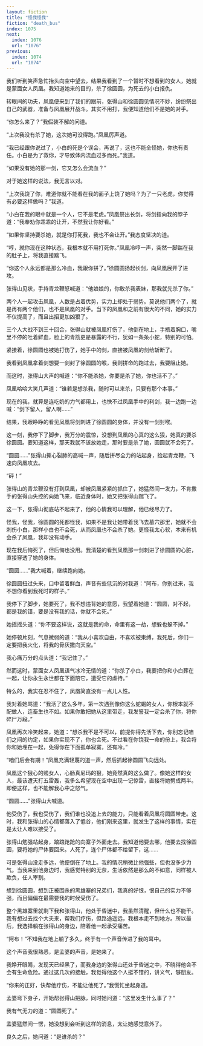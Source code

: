 ```yaml
---
layout: fiction
title: "怪我怪我"
fiction: "death_bus"
index: 1075
next:
  index: 1076
  url: "1076"
previous:
  index: 1074
  url: "1074"
---
```

我们听到笑声急忙抬头向空中望去，结果我看到了一个暂时不想看到的女人，她就是蒙面女人凤凰。我知道她来的目的，杀了徐圆圆，为死去的小白报仇。

转眼间的功夫，凤凰便来到了我们的跟前，张得山和徐圆圆见情况不妙，纷纷祭出自己的武器，准备与凤凰展开战斗。其实不用打，我便知道他们不是她的对手。

“你怎么来了？”我假装不解的问道。

“上次我没有杀了她，这次她可没得跑。”凤凰厉声道。

“我已经跟你说过了，小白的死是个误会，再说了，这也不能全怪她，你也有责任。小白是为了救你，才导致体内流血过多而死。”我道。

“如果没有她的那一剑，它又怎么会流血？”

对于她这样的说法，我无言以对。

“上次我饶了你，难道你就不能看在我的面子上饶了她吗？为了一只老虎，你觉得有必要这样做吗？”我道。

“小白在我的眼中就是一个人，它不是老虎。”凤凰祭出长剑，将剑指向我的脖子道：“我奉劝你乖乖的让开，不然我让你好看。”

“如果你坚持要杀她，就是你打死我，我也不会让开。”我态度坚决的道。

“哼，就你现在这种状态，我根本就不用打死你。”凤凰冷哼一声，突然一脚踹在我的肚子上，将我直接踹飞。

“你这个人永远都是那么冷血，我跟你拼了。”徐圆圆扬起长剑，向凤凰展开了进攻。

张得山见状，手持青龙鞭怒喊道：“他娘娘的，你敢杀我表妹，那我就先杀了你。”

两个人一起攻击凤凰，人数是占着优势，实力上却处于弱势。莫说他们两个了，就是再有两个他们，也不是凤凰的对手。当下的凤凰和之前有很大的不同，她的实力不仅提高了，而且出招更加凶狠了。

三个人大战不到三十回合，张得山就被凤凰打伤了，他倒在地上，手捂着胸口，嘴里不停的吐着鲜血，脸上的青筋更是暴露的不行，犹如一条条小蛇，特别的可怕。

紧接着，徐圆圆也被她打伤了，她手中的剑，直接被凤凰的剑给斩断了。

我看到凤凰拿着剑想要一剑封了徐圆圆的喉，我则拼命的跑过去，我要阻止她。

而这时，张得山大声的喊道：“你不能杀她，你要是杀了她，你也活不了。”

凤凰哈哈大笑几声道：“谁若是想杀我，随时可以来杀，只要有那个本事。”

现在的我，就算是连吃奶的力气都用上，也快不过凤凰手中的利剑，我一边跑一边喊：“剑下留人，留人啊……”

结果，我眼睁睁的看见凤凰将剑刺进了徐圆圆的身体，并没有一剑封喉。

这一刻，我停下了脚步，我万分的震惊，没想到凤凰的心真的这么狠，她真的要杀徐圆圆。要知道这样，那天我就不该放她走，那时要是杀了她，圆圆就不会死了。

“圆圆……”张得山撕心裂肺的高喊一声，随后拼尽全力的站起身，捡起青龙鞭，飞速向凤凰攻去。

“砰！”

张得山的青龙鞭没有打到凤凰，却被凤凰紧紧的抓住了，她猛然间一发力，不肯撒手的张得山失控的向她飞来，临近身体时，她又把张得山踹飞了。

这一下，张得山彻底站不起来了，他的心情我可以理解，他已经尽力了。

怪我，怪我，徐圆圆的死都怪我，如果不是我让她带着我飞去墓穴那里，她就不会刺伤小白，那样小白也不会死，从而凤凰也不会杀了她。更怪我太心软，本来有机会杀了凤凰，我却没有动手。

现在我后悔死了，但后悔也没用。我清楚的看到凤凰那一剑刺进了徐圆圆的心脏，直接穿透了她的身体。

“圆圆……”我大喊着，继续跑向她。

徐圆圆扭过头来，口中留着鲜血，声音有些低沉的对我道：“阿布，你别过来，我不想你看到我死时的样子。”

我停下了脚步，她要死了，我不想违背她的意愿，我望着她道：“圆圆，对不起，都是我的错，要是没有我的话，你就不会死。”

她摇摇头道：“你不要这样说，这就是我的命，命里有这一劫，想躲也躲不掉。”

她停顿片刻，气息微弱的道：“我从小喜欢自由，不喜欢被束缚，我死后，你们一定要把我火化，将我的骨灰撒向天空。”

我心痛万分的点头道：“我记住了。”

然而这时，蒙面女人凤凰语气冰冷无情的道：“你杀了小白，我要把你和小白葬在一起，让你永生永世都在下面陪它，遭受它的虐待。”

特么的，我实在忍不住了，凤凰简直没有一点儿人性。

我对着她骂道：“我活了这么多年，第一次遇到像你这么蛇蝎的女人，你根本就不配做人，连畜生也不如。如果你敢把她从这里带走，我发誓我一定会杀了你，将你碎尸万段。”

凤凰再次冷笑起来，她道：“想杀我不是不可以，前提你得先活下去，你别忘记咱们之间的约定，如果你实现不了，你也会死。不过看在你饶我一命的份上，我会将你和她埋在一起，免得你在下面孤单寂寞，还有冷。”

“咱们后会有期！”凤凰充满轻蔑的道一声，然后抓起徐圆圆飞向远处。

凤凰这个狠心的贱女人，心肠真尼玛的狠，她竟然真的这么做了。像她这样的女人，最该遭天打五雷轰，我多么希望现在空中出现一记惊雷，直接将她劈成两半。即便这样，也不能解我心中之怒气。

“圆圆……”张得山大喊道。

他受伤了，我也受伤了，我们谁也没追上去的能力，只能看着凤凰将圆圆带走。这时，我和张得山的心情都落入了低谷，他们刚来这里，就发生了这样的事情，实在是太让人难以接受了。

张得山勉强站起身，踉踉跄跄的向寨子外面走去。我知道他要去哪，他要去找徐圆圆，要将她的尸体要回来。人死了，连个尸体都不给留下，这……

可是张得山没走多远，他便倒在了地上。我的情况稍微比他强些，但也没多少力气。当我来到他身边时，我感觉特别的无奈，生活依然是那么的不如意，同样被人欺负，任人宰割。

想到徐圆圆，想到正被围杀的黑雄寨的兄弟们，我真的好恨，恨自己的实力不够强，而且偏偏在最需要我的时候受伤了。

整个黑雄寨里就剩下我和张得山，他处于昏迷中，我虽然清醒，但什么也不能干。我有想过去找个大夫来，帮我们疗伤，但路途遥远，我根本走不到地方。所以最后，我选择躺在张得山的身边，陪着他一起承受痛苦。

“阿布！”不知我在地上躺了多久，终于有一个声音传进了我的耳中。

这个声音我很熟悉，是孟婆的声音，是她来了。

我睁开眼睛，发现天已经黑了，而我身边的张得山还处于昏迷之中，不晓得他会不会有生命危险。通过这几次的接触，我觉得他这个人挺不错的，讲义气，够朋友。

“你来的正好，快帮他疗伤，不能让他死了。”我慌忙坐起身道。

孟婆弯下身子，开始帮张得山把脉，同时她问道：“这里发生什么事了？”

我有气无力的道：“圆圆死了。”

孟婆猛然间一愣，她没想到会听到这样的消息，太让她感觉意外了。

良久之后，她问道：“是谁杀的？”